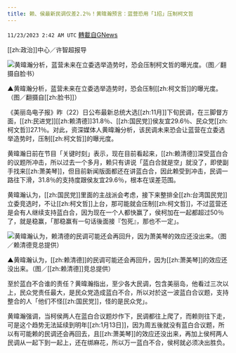 ```yaml
---
title: 赖、侯最新民调仅差2.2％！黄暐瀚预言：蓝营恐用「1招」压制柯文哲
---
```

`11/23/2023 2:42 AM UTC` [轉載自GNews](https://gnews.org/articles/2006468)

[[zh:政治]]中心／许智超报导

![黄暐瀚分析，蓝营未来在立委选举造势时，恐会压制柯文哲的曝光度。（图／翻摄自脸书）](https://attach.setn.com/newsimages/2023/11/01/4388572-PH.jpg "黄暐瀚分析，蓝营未来在立委选举造势时，恐会压制柯文哲的曝光度。（图／翻摄自脸书）")

▲黄暐瀚分析，蓝营未来在立委选举造势时，恐会压制[[zh:柯文哲]]的曝光度。（图／翻摄自[[zh:脸书]]）

《美丽岛电子报》昨（22）日公布最新总统大选[[zh:11月]]下旬民调，在三脚督方面，[[zh:民进党]][[zh:赖清德]]31.8％、[[zh:国民党]]侯友宜29.6％、民众党[[zh:柯文哲]]27.1％。对此，资深媒体人黄暐瀚分析，该民调未来恐会让蓝营在立委选举造势时，压制[[zh:柯文哲]]的曝光度。

黄暐瀚日前在节目「关键时刻」表示，现在目前看起来，[[zh:赖清德]]深受蓝白合的议题所冲击，所以过去一个多月，赖只有讲说「蓝白合就是空」就没了，即使副手找来[[zh:萧美琴]]，但目前新闻版面都还在讲蓝白合，因此赖受到冲击，民调一路往下滑，31.8％的支持度跟侯友宜29.6％，根本在误差范围。

黄暐瀚认为，[[zh:国民党]]里面的主战派会考虑，接下来整排全[[zh:台湾国民党]]立委竞选时，不让[[zh:柯文哲]]上台，那可能就会压制[[zh:柯文哲]]，不过蓝营还是会有人继续支持蓝白合，因为现在一个人都快赢了，侯柯加在一起都超过50％了，就是稳赢，「那稳赢有一句话後面接『包死』，那也不一定」。

![黄暐瀚认为，赖清德的民调可能还会再回升，因为萧美琴的效应还没出来。（图／赖清德竞总提供）](https://attach.setn.com/newsimages/2023/11/22/4417688-PH.jpg "黄暐瀚认为，赖清德的民调可能还会再回升，因为萧美琴的效应还没出来。（图／赖清德竞总提供）")

▲黄暐瀚认为，[[zh:赖清德]]的民调可能还会再回升，因为[[zh:萧美琴]]的效应还没出来。（图／[[zh:赖清德]]竞总提供）

至於蓝白不合谁的责任？黄暐瀚指出，至少各大民调，包含美丽岛，他看过三次以上，民众党责任最大，是民众党造成蓝白不合，所以对於这一波蓝白合议题，支持整合的人「他们不怪[[zh:国民党]]，怪的是民众党」。

黄暐瀚强调，当柯侯两人在蓝白合议题炒作下，民调都往上爬了，而赖则往下走，可是这个趋势无法延续到明年[[zh:1月13日]]，因为周五後就没有蓝白合议题，所以有可能赖的民调还会再回去，且[[zh:萧美琴]]的效应还没出来，再加上侯柯两人民调从一起下到一起上，还在绑麻花，所以万一蓝白不合，侯柯就必须决出胜负。
